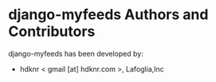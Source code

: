 # django-myfeeds Authors and Contributors

django-myfeeds has been developed by:

* hdknr < gmail [at] hdknr.com >, Lafoglia,Inc
